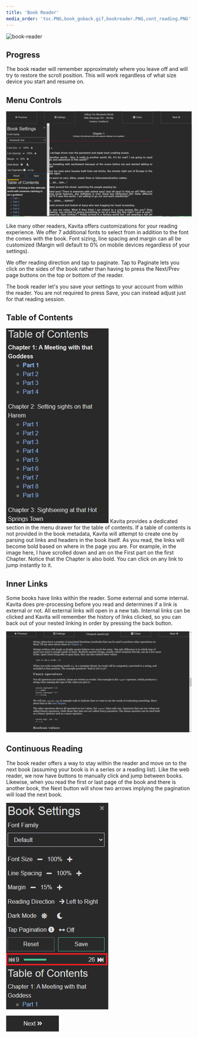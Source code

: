 ```yaml
---
title: 'Book Reader'
media_order: 'toc.PNG,book_goback.gif,bookreader.PNG,cont_reading.PNG'
---
```


![book-reader](book-reader.gif "book-reader")

## Progress
The book reader will remember approximately where you leave off and will try to restore the scroll position. This will work regardless of what size device you start and resume on. 

## Menu Controls
![bookreader](bookreader.PNG "bookreader")

Like many other readers, Kavita offers customizations for your reading experience. We offer 7 additional fonts to select from in addition to the font the comes with the book. Font sizing, line spacing and margin can all be customized (Margin will default to 0% on mobile devices regardless of your settings). 

We offer reading direction and tap to paginate. Tap to Paginate lets you click on the sides of the book rather than having to press the Next/Prev page buttons on the top or bottom of the reader. 

The book reader let's you save your settings to your account from within the reader. You are not required to press Save, you can instead adjust just for that reading session. 

## Table of Contents
![toc](toc.PNG "toc")
Kavita provides a dedicated section in the menu drawer for the table of contents. If a table of contents is not provided in the book metadata, Kavita will attempt to create one by parsing out links and headers in the book itself. As you read, the links will become bold based on where in the page you are. For example, in the image here, I have scrolled down and am on the First part on the first Chapter. Notice that the Chapter is also bold. You can click on any link to jump instantly to it. 

## Inner Links
Some books have links within the reader. Some external and some internal. Kavita does pre-processing before you read and determines if a link is external or not. All external links will open in a new tab. Internal links can be clicked and Kavita will remember the history of links clicked, so you can back out of your nested linking in order by pressing the back button. 

![book_goback](book_goback.gif "book_goback")

## Continuous Reading
The book reader offers a way to stay within the reader and move on to the next book (assuming your book is in a series or a reading list). Like the web reader, we now have buttons to manually click and jump between books. Likewise, when you read the first or last page of the book and there is another book, the Next button will show two arrows implying the pagination will load the next book.

![cont_reading](cont_reading.PNG "cont_reading")

![cont_reading_button](cont_reading_button.PNG "cont_reading_button")
